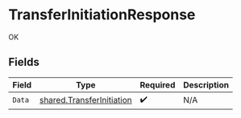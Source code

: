 # TransferInitiationResponse

OK


## Fields

| Field                                                                         | Type                                                                          | Required                                                                      | Description                                                                   |
| ----------------------------------------------------------------------------- | ----------------------------------------------------------------------------- | ----------------------------------------------------------------------------- | ----------------------------------------------------------------------------- |
| `Data`                                                                        | [shared.TransferInitiation](../../../pkg/models/shared/transferinitiation.md) | :heavy_check_mark:                                                            | N/A                                                                           |
